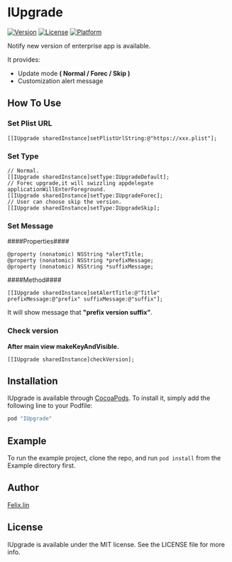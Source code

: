 # IUpgrade

[![Version](https://img.shields.io/cocoapods/v/IUpgrade.svg?style=flat)](http://cocoapods.org/pods/IUpgrade)
[![License](https://img.shields.io/cocoapods/l/IUpgrade.svg?style=flat)](http://cocoapods.org/pods/IUpgrade)
[![Platform](https://img.shields.io/cocoapods/p/IUpgrade.svg?style=flat)](http://cocoapods.org/pods/IUpgrade)

Notify new version of enterprise app is available.

It provides:

* Update mode **( Normal / Forec / Skip )**
* Customization alert message

## How To Use

### Set Plist URL

```
[[IUpgrade sharedInstance]setPlistUrlString:@"https://xxx.plist"];
```

### Set Type

```
// Normal.
[[IUpgrade sharedInstance]setType:IUpgradeDefault];
// Forec upgrade,it will swizzling appdelegate applicationWillEnterForeground.
[[IUpgrade sharedInstance]setType:IUpgradeForec];
// User can choose skip the version.
[[IUpgrade sharedInstance]setType:IUpgradeSkip];
```

### Set Message

####Properties####

```
@property (nonatomic) NSString *alertTitle;
@property (nonatomic) NSString *prefixMessage;
@property (nonatomic) NSString *suffixMessage;
```
####Method####

```
[[IUpgrade sharedInstance]setAlertTitle:@"Title" prefixMessage:@"prefix" suffixMessage:@"suffix"];
```

It will show message that **"prefix version suffix"**.

### Check version
**After main view makeKeyAndVisible.**

```
[[IUpgrade sharedInstance]checkVersion];
```


## Installation

IUpgrade is available through [CocoaPods](http://cocoapods.org). To install
it, simply add the following line to your Podfile:

```ruby
pod "IUpgrade"
```

## Example

To run the example project, clone the repo, and run `pod install` from the Example directory first.

## Author

[Felix.lin](mailto:fly_81211@hotmail.com)

## License

IUpgrade is available under the MIT license. See the LICENSE file for more info.
